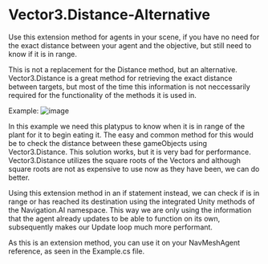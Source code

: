 # Vector3.Distance-Alternative
Use this extension method for agents in your scene, if you have no need for the exact distance between your agent and the objective, but still need to know if it is in range.

This is not a replacement for the Distance method, but an alternative. Vector3.Distance is a great method for retrieving the 
exact distance between targets, but most of the time this information is not neccessarily required for 
the functionality of the methods it is used in. 

Example:
![image](https://user-images.githubusercontent.com/79156616/209559243-33a2eb02-158b-45c5-95d2-2ea8aecdc07f.png)

In this example we need this platypus to know when it is in range of the plant for it to begin eating it. 
The easy and common method for this would be to check the distance between these gameObjects using Vector3.Distance.
This solution works, but it is very bad for performance. Vector3.Distance utilizes the square roots of the Vectors
and although square roots are not as expensive to use now as they have been, we can do better.

Using this extension method in an if statement instead, we can check if is in range or has reached its destination 
using the integrated Unity methods of the Navigation.AI namespace. This way we are only using the information that
the agent already updates to be able to function on its own, subsequently makes our Update loop much more performant. 

As this is an extension method, you can use it on your NavMeshAgent reference, as seen in the Example.cs file.
